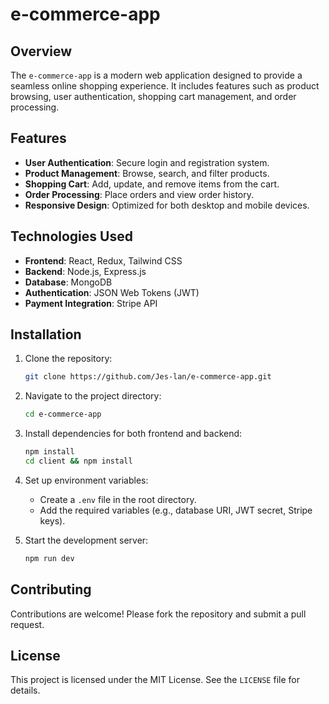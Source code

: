 # e-commerce-app

## Overview

The `e-commerce-app` is a modern web application designed to provide a seamless online shopping experience. It includes features such as product browsing, user authentication, shopping cart management, and order processing.

## Features

- **User Authentication**: Secure login and registration system.
- **Product Management**: Browse, search, and filter products.
- **Shopping Cart**: Add, update, and remove items from the cart.
- **Order Processing**: Place orders and view order history.
- **Responsive Design**: Optimized for both desktop and mobile devices.

## Technologies Used

- **Frontend**: React, Redux, Tailwind CSS
- **Backend**: Node.js, Express.js
- **Database**: MongoDB
- **Authentication**: JSON Web Tokens (JWT)
- **Payment Integration**: Stripe API

## Installation

1. Clone the repository:
   ```bash
   git clone https://github.com/Jes-lan/e-commerce-app.git
   ```
2. Navigate to the project directory:
   ```bash
   cd e-commerce-app
   ```
3. Install dependencies for both frontend and backend:
   ```bash
   npm install
   cd client && npm install
   ```
4. Set up environment variables:

   - Create a `.env` file in the root directory.
   - Add the required variables (e.g., database URI, JWT secret, Stripe keys).

5. Start the development server:
   ```bash
   npm run dev
   ```

## Contributing

Contributions are welcome! Please fork the repository and submit a pull request.

## License

This project is licensed under the MIT License. See the `LICENSE` file for details.
